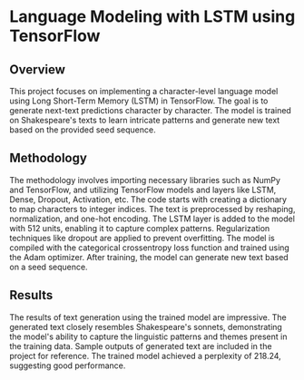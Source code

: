 # Language Modeling with LSTM using TensorFlow
## Overview
This project focuses on implementing a character-level language model using Long Short-Term Memory (LSTM) in TensorFlow. The goal is to generate next-text predictions character by character. The model is trained on Shakespeare's texts to learn intricate patterns and generate new text based on the provided seed sequence.

## Methodology
The methodology involves importing necessary libraries such as NumPy and TensorFlow, and utilizing TensorFlow models and layers like LSTM, Dense, Dropout, Activation, etc. The code starts with creating a dictionary to map characters to integer indices. The text is preprocessed by reshaping, normalization, and one-hot encoding. The LSTM layer is added to the model with 512 units, enabling it to capture complex patterns. Regularization techniques like dropout are applied to prevent overfitting. The model is compiled with the categorical crossentropy loss function and trained using the Adam optimizer. After training, the model can generate new text based on a seed sequence.

## Results
The results of text generation using the trained model are impressive. The generated text closely resembles Shakespeare's sonnets, demonstrating the model's ability to capture the linguistic patterns and themes present in the training data. Sample outputs of generated text are included in the project for reference. The trained model achieved a perplexity of 218.24, suggesting good performance.
